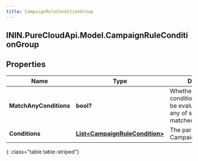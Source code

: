 ```yaml
---
title: CampaignRuleConditionGroup
---
```

## ININ.PureCloudApi.Model.CampaignRuleConditionGroup

## Properties

|Name | Type | Description | Notes|
|------------ | ------------- | ------------- | -------------|
| **MatchAnyConditions** | **bool?** | Whether or not this condition group should be evaluated as true if any of sub conditions is matched | |
| **Conditions** | [**List&lt;CampaignRuleCondition&gt;**](CampaignRuleCondition.html) | The parameters for the CampaignRuleCondition. | |
{: class="table table-striped"}


